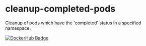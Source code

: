 # cleanup-completed-pods
Cleanup of pods which have the 'completed' status in a specified namespace.

[![DockerHub Badge](https://dockeri.co/image/bouwe/cleanup-completed-pods)](https://hub.docker.com/r/bouwe/cleanup-completed-pods)
